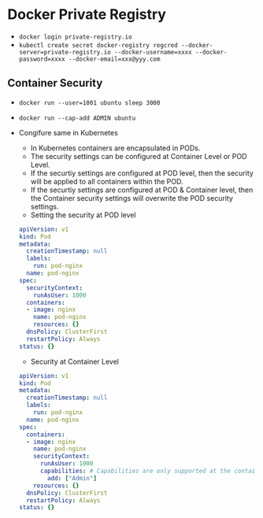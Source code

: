 # Docker Private Registry

- `docker login private-registry.io`
- `kubectl create secret docker-registry regcred --docker-server=private-registry.io --docker-username=xxxx --docker-password=xxxx --docker-email=xxx@yyy.com`

## Container Security

- `docker run --user=1001 ubuntu sleep 3000`
- `docker run --cap-add ADMIN ubuntu`
- Congifure same in Kubernetes
  - In Kubernetes containers are encapsulated in PODs.
  - The security settings can be configured at Container Level or POD Level.
  - If the securtiy settings are configured at POD level, then the security will be applied to all containers within the POD.
  - If the securtiy settings are configured at POD & Container level, then the Container security settings will overwrite the POD security settings.
  - Setting the security at POD level

  ```yaml
  apiVersion: v1
  kind: Pod
  metadata:
    creationTimestamp: null
    labels:
      run: pod-nginx
    name: pod-nginx
  spec:
    securityContext:
      runAsUser: 1000
    containers:
    - image: nginx
      name: pod-nginx
      resources: {}
    dnsPolicy: ClusterFirst
    restartPolicy: Always
  status: {}
  ```

  - Security at Container Level

  ```yaml
  apiVersion: v1
  kind: Pod
  metadata:
    creationTimestamp: null
    labels:
      run: pod-nginx
    name: pod-nginx
  spec:
    containers:
    - image: nginx
      name: pod-nginx
      securityContext:
        runAsUser: 1000
        capabilities: # Capabilities are only supported at the container level not the POD level
          add: ["Admin"]
      resources: {}
    dnsPolicy: ClusterFirst
    restartPolicy: Always
  status: {}
  ```
